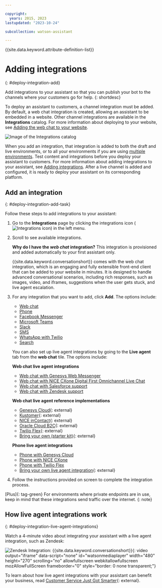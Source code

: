 ```yaml
---

copyright:
  years: 2015, 2023
lastupdated: "2023-10-24"

subcollection: watson-assistant

---
```


{{site.data.keyword.attribute-definition-list}}


# Adding integrations
{: #deploy-integration-add}

Add integrations to your assistant so that you can publish your bot to the channels where your customers go for help.
{: shortdesc}

To deploy an assistant to customers, a channel integration must be added. By default, a web chat integration is created, allowing an assistant to be embedded in a website. Other channel integrations are available in the **Integrations** catalog. For more information about deploying to your website, see [Adding the web chat to your website](/docs/watson-assistant?topic=watson-assistant-deploy-web-chat).

![Image of the Integrations catalog](images/integrations-catalog.png)

When you add an integration, that integration is added to both the draft and live environments, or to all your environments if you are using [multiple environments](/docs/watson-assistant?topic=watson-assistant-multiple-environments). Test content and integrations before you deploy your assistant to customers. For more information about adding integrations to your assistant, see [Adding integrations](/docs/watson-assistant?topic=watson-assistant-deploy-integration-add). After a live channel is added and configured, it is ready to deploy your assistant on its corresponding platform.

## Add an integration
{: #deploy-integration-add-task}

Follow these steps to add integrations to your assistant:

1.  Go to the **Integrations** page by clicking the integrations icon (![Integrations icon](images/integrations-icon.png)) in the left menu.

1.  Scroll to see available integrations.

    **Why do I have the *web chat* integration?** This integration is provisioned and added automatically to your first assistant only.

    {{site.data.keyword.conversationshort}} comes with the web chat integration, which is an engaging and fully extensible front-end client that can be added to your website in minutes. It is designed to handle advanced conversational scenarios, including rich responses, such as images, video, and iframes, suggestions when the user gets stuck, and live agent escalation.

1.  For any integration that you want to add, click **Add**. The options include:

    - [Web chat](/docs/watson-assistant?topic=watson-assistant-deploy-web-chat)
    - [Phone](/docs/watson-assistant?topic=watson-assistant-deploy-phone)
    - [Facebook Messenger](/docs/watson-assistant?topic=watson-assistant-deploy-facebook)
    - [Microsoft Teams](/docs/watson-assistant?topic=watson-assistant-deploy-microsoft-teams)
    - [Slack](/docs/watson-assistant?topic=watson-assistant-deploy-slack)
    - [SMS](/docs/watson-assistant?topic=watson-assistant-deploy-sms)
    - [WhatsApp with Twilio](/docs/watson-assistant?topic=watson-assistant-deploy-whatsapp)
    - [Search](/docs/watson-assistant?topic=watson-assistant-search-add)

    You can also set up live agent integrations by going to the **Live agent** tab from the **web chat** tile. The options include:

    **Web chat live agent integrations**
    - [Web chat with Genesys Web Messenger](/docs/watson-assistant?topic=watson-assistant-deploy-genesys)
    - [Web chat with NICE CXone Digital First Omnichannel Live Chat](/docs/watson-assistant?topic=watson-assistant-deploy-nice-cxone)
    - [Web chat with Salesforce support](/docs/watson-assistant?topic=watson-assistant-deploy-salesforce)
    - [Web chat with Zendesk support](/docs/watson-assistant?topic=watson-assistant-deploy-zendesk)

    **Web chat live agent reference implementations**
    - [Genesys Cloud](https://github.com/watson-developer-cloud/assistant-web-chat-service-desk-starter/tree/main/src/genesys/webChat){: external}
    - [Kustomer](https://github.com/watson-developer-cloud/assistant-web-chat-service-desk-starter/tree/main/src/kustomer/webChat){: external}
    - [NICE inContact](https://github.com/watson-developer-cloud/assistant-web-chat-service-desk-starter/tree/main/src/incontact/webChat){: external}
    - [Oracle Cloud B2C](https://github.com/watson-developer-cloud/assistant-web-chat-service-desk-starter/tree/main/src/oracle/webChat){: external}
    - [Twilio Flex](https://github.com/watson-developer-cloud/assistant-web-chat-service-desk-starter/tree/main/src/flex/webChat){: external}
    - [Bring your own (starter kit)](https://github.com/watson-developer-cloud/assistant-web-chat-service-desk-starter){: external}

    **Phone live agent integrations**
    - [Phone with Genesys Cloud](/docs/watson-assistant?topic=watson-assistant-deploy-phone-genesys)
    - [Phone with NICE CXone](/docs/watson-assistant?topic=watson-assistant-deploy-phone-nicecxone)
    - [Phone with Twilio Flex](/docs/watson-assistant?topic=watson-assistant-deploy-phone-flex)
    - [Bring your own live agent integration](/docs/assistant?topic=assistant-deploy-phone#deploy-phone-transfer-service){: external}

1.  Follow the instructions provided on screen to complete the integration process.

[Plus]{: tag-green} For environments where private endpoints are in use, keep in mind that these integrations send traffic over the internet.
{: note}

## How live agent integrations work
{: #deploy-integration-live-agent-integrations}



Watch a 4-minute video about integrating your assistant with a live agent integration, such as Zendesk:

![Zendesk Integration: {{site.data.keyword.conversationshort}}](https://video.ibm.com/embed/channel/23952663/video/wa-zendesk){: video output="iframe" data-script="none" id="watsonmediaplayer" width="480" height="270" scrolling="no" allowfullscreen webkitallowfullscreen mozAllowFullScreen frameborder="0" style="border: 0 none transparent;"}

To learn about how live agent integrations with your assistant can benefit your business, read [Customer Service Just Got Smarter](https://medium.com/ibm-watson/contact-center-post-394dff427c8){: external}.
